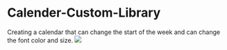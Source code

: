 # Calender-Custom-Library
Creating a calendar that can change the start of the week and can change the font color and size.
[![](https://jitpack.io/v/asadej0951/Calender-Custom-Library.svg)](https://jitpack.io/#asadej0951/Calender-Custom-Library)
